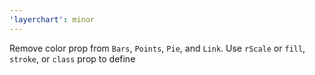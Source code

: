 ```yaml
---
'layerchart': minor
---
```


Remove color prop from `Bars`, `Points`, `Pie`, and `Link`. Use `rScale` or `fill`, `stroke`, or `class` prop to define
